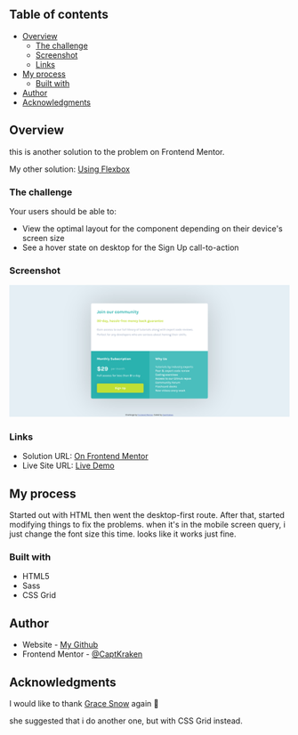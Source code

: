 ## Table of contents

- [Overview](#overview)
  - [The challenge](#the-challenge)
  - [Screenshot](#screenshot)
  - [Links](#links)
- [My process](#my-process)
  - [Built with](#built-with)
- [Author](#author)
- [Acknowledgments](#acknowledgments)

## Overview

this is another solution to the problem on Frontend Mentor.

My other solution: [Using Flexbox](https://www.frontendmentor.io/solutions/single-price-grid-component-desktopfirst-html-and-scss-d4q23ybYC)

### The challenge

Your users should be able to:

- View the optimal layout for the component depending on their device's screen size
- See a hover state on desktop for the Sign Up call-to-action

### Screenshot

![](./screenshot.png)

### Links

- Solution URL: [On Frontend Mentor](https://www.frontendmentor.io/solutions/profile-card-component-with-html-scss-css-flexbox-2qoUBBQ6v)
- Live Site URL: [Live Demo](https://captkraken.github.io/single-price-grid-component)

## My process

Started out with HTML then went the desktop-first route. After that, started modifying things to fix the problems. when it's in the mobile screen query, i just change the font size this time. looks like it works just fine.

### Built with

- HTML5
- Sass
- CSS Grid

## Author

- Website - [My Github](https://github.com/CaptKraken)
- Frontend Mentor - [@CaptKraken](https://www.frontendmentor.io/profile/CaptKraken)

## Acknowledgments

I would like to thank [Grace Snow](https://www.frontendmentor.io/profile/grace-snow) again 🙏

she suggested that i do another one, but with CSS Grid instead.
